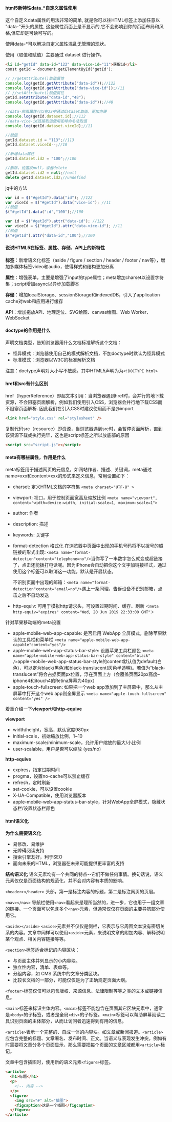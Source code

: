 #### html5新特性data_*自定义属性使用

这个自定义data属性的用法非常的简单, 就是你可以往HTML标签上添加任意以 "data-"开头的属性, 这些属性页面上是不显示的,它不会影响到你的页面布局和风格,但它却是可读可写的。

使用data-*可以解决自定义属性混乱无管理的现状。

使用（取值和赋值）主要通过 dataset 进行操作。

```html
<li id="getId" data-id="122" data-vice-id="11">获取id</li>
const getId = document.getElementById('getId');
```

```javascript
// //getAttribute()取值属性
console.log(getId.getAttribute("data-id"));//122
console.log(getId.getAttribute("data-vice-id"));//11
// //setAttribute()赋值属性
getId.setAttribute("data-id","48");
console.log(getId.getAttribute("data-id"));//48

//data-前缀属性可以在JS中通过dataset取值，更加方便
console.log(getId.dataset.id);//112
//data-vice-id连接取值使用驼峰命名法取值 
console.log(getId.dataset.viceId);//11

//赋值
getId.dataset.id = "113";//113
getId.dataset.viceId--;//10

//新增data属性
getId.dataset.id2 = "100";//100

//删除，设置成null，或者delete
getId.dataset.id2 = null;//null
delete getId.dataset.id2;//undefind
```

jq中的方法

```javascript
var id = $("#getId").data("id"); //122
var viceId = $("#getId").data("vice-id"); //11
//赋值
$("#getId").data("id","100");//100

var id = $("#getId").attr("data-id"); //122
var viceId = $("#getId").attr("data-vice-id"); //11
//赋值
$("#getId").attr("data-id","100");//100
```

#### 说说HTML5在标签、属性、存储、API上的新特性

**标签**：新增语义化标签（aside / figure / section / header / footer / nav等），增加多媒体标签video和audio，使得样式和结构更加分离

**属性**：增强表单，主要是增强了input的type属性；meta增加charset以设置字符集；script增加async以异步加载脚本

**存储**：增加localStorage、sessionStorage和indexedDB，引入了application cache对web和应用进行缓存

**API**：增加拖放API、地理定位、SVG绘图、canvas绘图、Web Worker、WebSocket

#### doctype的作用是什么

声明文档类型，告知浏览器用什么文档标准解析这个文档：

* 怪异模式：浏览器使用自己的模式解析文档，不加doctype时默认为怪异模式
* 标准模式：浏览器以W3C的标准解析文档

注意：doctype声明对大小写不敏感。其中HTML5声明为为`<!DOCTYPE html>`

#### href和src有什么区别

href（hyperReference）即超文本引用：当浏览器遇到href时，会并行的地下载资源，不会阻塞页面解析，例如我们使用<link>引入CSS，浏览器会并行地下载CSS而不阻塞页面解析. 因此我们在引入CSS时建议使用<link>而不是@import

```html
<link href="style.css" rel="stylesheet" />
```
复制代码src（resource）即资源，当浏览器遇到src时，会暂停页面解析，直到该资源下载或执行完毕，这也是script标签之所以放底部的原因

```html
<script src="script.js"></script>
```

#### meta有哪些属性，作用是什么
meta标签用于描述网页的元信息，如网站作者、描述、关键词，meta通过name=xxx和content=xxx的形式来定义信息，常用设置如下：

* charset: 定义HTML文档的字符集 `<meta charset="UTF-8" >`
* viewport: 视口，用于控制页面宽高及缩放比例 `<meta name="viewport", content="width=device-width, initial-scale=1, maximum-scale=1">`
* author: 作者
* description: 描述
* keywords: 关键字
* format-detection 格式化
  在浏览器中页面中出现的手机号码将不以拨号的超链接的形式出现: `<meta name="format-detection"content="telephone=no"/>`当你写了一串数字怎么就变成超链接了，点击还能拨打电话呢。因为iPhone会自动把你这个文字加链接样式，通过使用这个标签可以取消这一功能。默认是开启状态。

  不识别页面中出现的邮箱：`<meta name="format-detection"content="email=no"/>`遇上一条同理，告诉设备不识别邮箱，点击之后不自动发送
* http-equiv: 可用于模拟http请求头，可设置过期时间、缓存、刷新 `＜meta http-equiv="expires" content="Wed, 20 Jun 2019 22:33:00 GMT"＞`

针对苹果移动端的meta设置

* apple-mobile-web-app-capable: 是否启用 WebApp 全屏模式，删除苹果默认的工具栏和菜单栏 `<meta name="apple-mobile-web-app-capable"content="yes"/>`
* apple-mobile-web-app-status-bar-style: 设置苹果工具栏颜色 `<meta name="apple-mobile-web-app-status-bar-style" content="black" />`apple-mobile-web-app-status-bar-style的content默认值为default(白色)，可以定为black(黑色)和black-translucent(灰色半透明)。若值为“black-translucent”将会占据页面px位置，浮在页面上方（会覆盖页面20px高度–iphone4和itouch4的Retina屏幕为40px）
* apple-touch-fullscreen: 如果把一个web app添加到了主屏幕中，那么从主屏幕中打开这个web app则全屏显示 `<meta name="apple-touch-fullscreen" content="yes" />`

着重介绍一下**viewport**和**http-equive**

**viewport**
* width/height，宽高，默认宽度980px
* initial-scale，初始缩放比例，1~10
* maximum-scale/minimum-scale，允许用户缩放的最大/小比例
* user-scalable，用户是否可以缩放 (yes/no)

**http-equive**
* expires，指定过期时间
* progma，设置no-cache可以禁止缓存
* refresh，定时刷新
* set-cookie，可以设置cookie
* X-UA-Compatible，使用浏览器版本
* apple-mobile-web-app-status-bar-style，针对WebApp全屏模式，隐藏状态栏/设置状态栏颜色


#### html语义化

**为什么需要语义化**

* 易修改、易维护
* 无障碍阅读支持
* 搜索引擎友好，利于SEO
* 面向未来的HTML，浏览器在未来可能提供更丰富的支持

**结构语义化**
语义元素均有一个共同的特点--它们不做任何事情。换句话说，语义元素仅仅是页面结构的规范化，并不会对内容有本质的影响。

`<header></header>`
头部，第一是标注内容的标题，第二是标注网页的页眉。

`<nav></nav>`
导航栏使用`<nav>`看起来是理所当然的，进一步，它也用于一组文章的链接。一个页面可以包含多个`<nav>`元素，但通常仅仅在页面的主要导航部分使用它。

`<aside></aside>`
`<aside>`元素并不仅仅是侧栏，它表示与它周围文本没有密切关系的内容。文章中同样可以使用`<aside>`元素，来说明文章的附加内容、解释说明某个观点、相关内容链接等等。

`<section>`标签适合标记的内容区块：

* 与页面主体并列显示的小内容块。
* 独立性内容，清单、表单等。
* 分组内容，如 CMS 系统中的文章分类区块。
* 比较长文档的一部分，可能仅仅是为了正确规定页面大纲。

`<footer>`标签仅仅可以包含版权、来源信息、法律限制等等之类的文本或链接信息。

`<main>`标签来标识主体内容。`<main>`标签不能包含在页面其它区块元素中，通常是`<body>`的子标签，或者是全局`<div>`的子标签。`<main>`标签可以帮助屏幕阅读工具识别页面的主体部分，从而让访问者迅速得到有用的信息。

`<article>`表示一个完整的、自成一体的内容块。如文章或新闻报道。`<article>`应包含完整的标题、文章署名、发布时间、正文。当语义与表现发生冲突，例如有时需要将文章分多个页面显示，那么需要把每个页面的文章区域都用`<article>`标记。

文章中包含插图时，使用新的语义元素`<figure>`标签。

```html
<article>
  <h1>标题</h1>
  <p>
    <!-- 内容 -->
  </p>
  <figure>
    <img src="#" alt="插图">
    <figcaption>这是一个插图</figcaption>
  </figure>
</article>
```